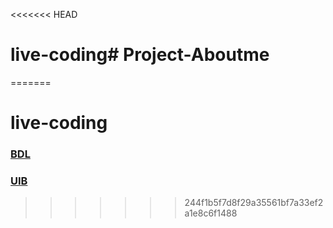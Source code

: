 <<<<<<< HEAD
# live-coding# Project-Aboutme
=======
# live-coding
### [BDL](https://github.com/FbW-WD21-E11/live-coding/blob/main/BDL.md)
### [UIB](https://github.com/FbW-WD21-E11/live-coding/blob/main/UIB.md)
>>>>>>> 244f1b5f7d8f29a35561bf7a33ef2a1e8c6f1488
